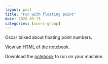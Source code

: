 ```yaml
---
layout: post
title: "Fun with floating point"
date: 2020-03-13
categories: [users-group]
---
```


Oscar talked about floating point numbers.

[View an HTML of the notebook](/assets/20200213/floating_point.html).

Download the [notebook](/assets/20200213/floating_point.ipynb) to run on your machine.
